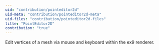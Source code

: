 ```yaml
---
uid: "contribution/pointeditor2d"
uid-meta: "contribution/pointeditor2d-meta"
uid-files: "contribution/pointeditor2d-files"
title: "PointEditor2D"
contribution: "true"
---
```


Edit vertices of a mesh via mouse and keyboard within the ex9 renderer.